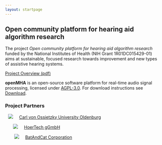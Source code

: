 ```yaml
---
layout: startpage
---
```


## Open community platform for hearing aid algorithm research

The project *Open community platform for hearing aid algorithm research* funded by the National Institutes of Health (NIH Grant 1R01DC015429-01) aims at sustainable, focused research towards improvement and new types of assistive hearing systems. 

[Project Overview (pdf)](/docs/ProjectOverview.pdf)

**openMHA** is an open-source software platform for real-time audio signal processing, licensed under [AGPL-3.0](https://github.com/HoerTech-gGmbH/openMHA/blob/master/COPYING).
For download instructions see [Download](/download).

### Project Partners
<a class="link_inline" href="http://www.uol.de" > <img src="/images/logo_uol.png" class="logo" style="margin-left: 10px; margin-right: 20px">Carl von Ossietzky University Oldenburg

<a class="link_inline" href="http://www.hoertech.de" > <img src="/images/logo_hoertech.png" class="logo" style="margin-left: 26px; margin-right: 20px">HoerTech gGmbH

<a class="link_inline" href="http://www.batandcat.com" > <img src="/images/logo_BatAndCat.png" class="logo" style="margin-left: 29.96px; margin-right: 20px">BatAndCat Corporation







